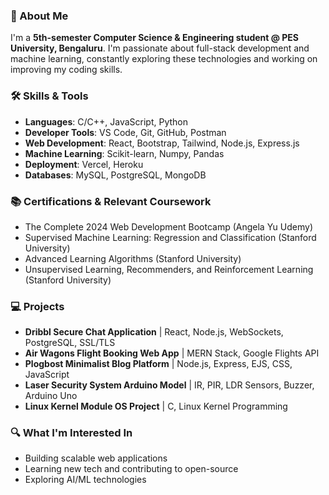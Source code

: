 ### 🚀 About Me
I'm a **5th-semester Computer Science & Engineering student @ PES University, Bengaluru**. I'm passionate about full-stack development and machine learning, constantly exploring these technologies and working on improving my coding skills. 

### 🛠️ Skills & Tools
- **Languages**: C/C++, JavaScript, Python
- **Developer Tools**: VS Code, Git, GitHub, Postman
- **Web Development**: React, Bootstrap, Tailwind, Node.js, Express.js
- **Machine Learning**: Scikit-learn, Numpy, Pandas
- **Deployment**: Vercel, Heroku
- **Databases**: MySQL, PostgreSQL, MongoDB

### 📚 Certifications & Relevant Coursework
- The Complete 2024 Web Development Bootcamp (Angela Yu Udemy)
- Supervised Machine Learning: Regression and Classification (Stanford University)
- Advanced Learning Algorithms (Stanford University)
- Unsupervised Learning, Recommenders, and Reinforcement Learning (Stanford University)

### 💻 Projects
- **Dribbl Secure Chat Application** | React, Node.js, WebSockets, PostgreSQL, SSL/TLS
- **Air Wagons Flight Booking Web App** | MERN Stack, Google Flights API
- **Plogbost Minimalist Blog Platform** | Node.js, Express, EJS, CSS, JavaScript
- **Laser Security System Arduino Model** | IR, PIR, LDR Sensors, Buzzer, Arduino Uno
- **Linux Kernel Module OS Project** | C, Linux Kernel Programming

### 🔍 What I'm Interested In
- Building scalable web applications
- Learning new tech and contributing to open-source
- Exploring AI/ML technologies
